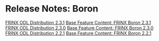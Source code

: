 # Release Notes: Boron

[FRINX ODL Distribution 2.3.1](Boron/frinx-odl-distribution-2-3-1.md) [Base Feature Content: FRINX Boron 2.3.1](Boron/frinx-odl-base-feature-content-rel-2-3-1.md)  
[FRINX ODL Distribution 2.3.0](Boron/frinx-odl-distribution-2-3-0.md) [Base Feature Content: FRINX Boron 2.3.0](Boron/frinx-odl-base-feature-content-rel-2-3-0.md)  
[FRINX ODL Distribution 2.2.1](Boron/frinx-odl-distribution-2-2-1.md) [Base Feature Content: FRINX Boron 2.2.1](Boron/frinx-odl-base-feature-content-rel-2-2-1.md)  
